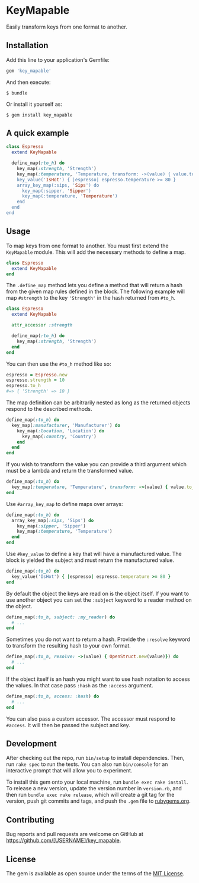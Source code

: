 # KeyMapable

Easily transform keys from one format to another.

## Installation

Add this line to your application's Gemfile:

```ruby
gem 'key_mapable'
```

And then execute:

    $ bundle

Or install it yourself as:

    $ gem install key_mapable

## A quick example

```ruby
class Espresso
  extend KeyMapable

  define_map(:to_h) do
    key_map(:strength, 'Strength')
    key_map(:temperature, 'Temperature, transform: ->(value) { value.to_i })
    key_value('IsHot') { |espresso| espresso.temperature >= 80 }
    array_key_map(:sips, 'Sips') do
      key_map(:sipper, 'Sipper')
      key_map(:temperature, 'Temperature')
    end
  end
end
```

## Usage

To map keys from one format to another. You must first extend the `KeyMapable`
module. This will add the necessary methods to define a map.

```ruby
class Espresso
  extend KeyMapable
end
```

The `.define_map` method lets you define a method that will return a hash from
the given map rules defined in the block. The following example will map
`#strength` to the key `'Strength'` in the hash returned from `#to_h`.

```ruby
class Espresso
  extend KeyMapable

  attr_accessor :strength

  define_map(:to_h) do
    key_map(:strength, 'Strength')
  end
end
```

You can then use the `#to_h` method like so:
```ruby
espresso = Espresso.new
espresso.strength = 10
espresso.to_h
#=> { 'Strength' => 10 }
```

The map definition can be arbitrarily nested as long as the returned objects
respond to the described methods.
```ruby
define_map(:to_h) do
  key_map(:manufacturer, 'Manufacturer') do
    key_map(:location, 'Location') do
      key_map(:country, 'Country')
    end
  end
end
```

If you wish to transform the value you can provide a third argument which must
be a lambda and return the transformed value.

```ruby
define_map(:to_h) do
  key_map(:temperature, 'Temperature', transform: ->(value) { value.to_i })
end
```

Use `#array_key_map` to define maps over arrays:
```ruby
define_map(:to_h) do
  array_key_map(:sips, 'Sips') do
    key_map(:sipper, 'Sipper')
    key_map(:temperature, 'Temperature')
  end
end
```

Use `#key_value` to define a key that will have a manufactured value. The block
is yielded the subject and must return the manufactured value.

```ruby
define_map(:to_h) do
  key_value('IsHot') { |espresso| espresso.temperature >= 80 }
end
```

By default the object the keys are read on is the object itself. If you want to
use another object you can set the `:subject` keyword to a reader method on the
object.

```ruby
define_map(:to_h, subject: :my_reader) do
  # ...
end
```

Sometimes you do not want to return a hash. Provide the `:resolve` keyword to
transform the resulting hash to your own format.
```ruby
define_map(:to_h, resolve: ->(value) { OpenStruct.new(value)}) do
  # ...
end
```

If the object itself is an hash you might want to use hash notation to access
the values. In that case pass `:hash` as the `:access` argument.

```ruby
define_map(:to_h, access: :hash) do
  # ...
end
```

You can also pass a custom accessor. The accessor must respond to `#access`. It
will then be passed the subject and key.

## Development

After checking out the repo, run `bin/setup` to install dependencies. Then, run `rake spec` to run the tests. You can also run `bin/console` for an interactive prompt that will allow you to experiment.

To install this gem onto your local machine, run `bundle exec rake install`. To release a new version, update the version number in `version.rb`, and then run `bundle exec rake release`, which will create a git tag for the version, push git commits and tags, and push the `.gem` file to [rubygems.org](https://rubygems.org).

## Contributing

Bug reports and pull requests are welcome on GitHub at https://github.com/[USERNAME]/key_mapable.

## License

The gem is available as open source under the terms of the [MIT License](https://opensource.org/licenses/MIT).
